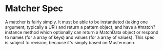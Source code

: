 # Matcher Spec

A matcher is fairly simply. It must be able to be instantiated (taking one argument, typically a URI) and return a pattern object, and have a #match? instance method which optionally can return a MatchData object or respond to names (for a array of keys) and values (for a array of values). This spec is subject to revision, because it's simply based on Mustermann.